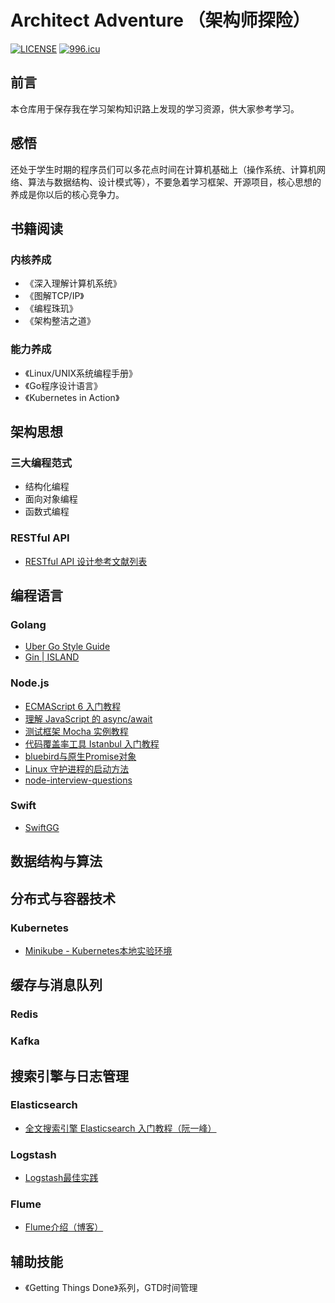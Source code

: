 # Architect Adventure （架构师探险）

[![LICENSE](https://img.shields.io/badge/license-Anti%20996-blue.svg)](https://github.com/996icu/996.ICU/blob/master/LICENSE)
[![996.icu](https://img.shields.io/badge/link-996.icu-red.svg)](https://996.icu)

## 前言

本仓库用于保存我在学习架构知识路上发现的学习资源，供大家参考学习。

## 感悟

还处于学生时期的程序员们可以多花点时间在计算机基础上（操作系统、计算机网络、算法与数据结构、设计模式等），不要急着学习框架、开源项目，核心思想的养成是你以后的核心竞争力。

## 书籍阅读

### 内核养成

- 《深入理解计算机系统》
- 《图解TCP/IP》
- 《编程珠玑》
- 《架构整洁之道》

### 能力养成

- 《Linux/UNIX系统编程手册》
- 《Go程序设计语言》
- 《Kubernetes in Action》

## 架构思想

### 三大编程范式

- 结构化编程
- 面向对象编程
- 函数式编程

### RESTful API

- [RESTful API 设计参考文献列表](https://github.com/aisuhua/restful-api-design-references)

## 编程语言

### Golang

- [Uber Go Style Guide](https://github.com/uber-go/guide/blob/master/style.md)
- [Gin | ISLAND](https://youngxhui.top/categories/gin/)

### Node.js

- [ECMAScript 6 入门教程](http://es6.ruanyifeng.com/)
- [理解 JavaScript 的 async/await](https://segmentfault.com/a/1190000007535316)
- [测试框架 Mocha 实例教程](http://www.ruanyifeng.com/blog/2015/12/a-mocha-tutorial-of-examples.html)
- [代码覆盖率工具 Istanbul 入门教程](http://www.ruanyifeng.com/blog/2015/06/istanbul.html)
- [bluebird与原生Promise对象](https://itbilu.com/nodejs/npm/VJHw6ScNb.html#api-finally)
- [Linux 守护进程的启动方法](http://www.ruanyifeng.com/blog/2016/02/linux-daemon.html)
- [node-interview-questions](https://github.com/jimuyouyou/node-interview-questions)

### Swift

- [SwiftGG](https://swift.gg/)

## 数据结构与算法

## 分布式与容器技术

### Kubernetes

- [Minikube - Kubernetes本地实验环境](https://yq.aliyun.com/articles/221687)

## 缓存与消息队列

### Redis

### Kafka

## 搜索引擎与日志管理

### Elasticsearch

- [全文搜索引擎 Elasticsearch 入门教程（阮一峰）](http://www.ruanyifeng.com/blog/2017/08/elasticsearch.html)

### Logstash

- [Logstash最佳实践](https://doc.yonyoucloud.com/doc/logstash-best-practice-cn/index.html)

### Flume

- [Flume介绍（博客）](https://www.cnblogs.com/edisonchou/p/4445491.html)

## 辅助技能

- 《Getting Things Done》系列，GTD时间管理
